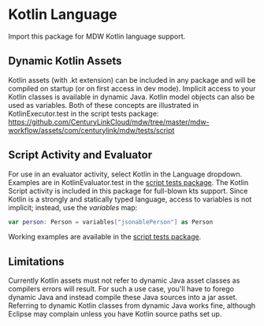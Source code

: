 # Kotlin Language
Import this package for MDW Kotlin language support. 

## Dynamic Kotlin Assets
Kotlin assets (with .kt extension) can be included in any package and will be compiled on startup (or 
on first access in dev mode).  Implicit access to your Kotlin classes is available in dynamic Java.
Kotlin model objects can also be used as variables.  Both of these concepts are illustrated in
KotlinExecutor.test in the script tests package:
https://github.com/CenturyLinkCloud/mdw/tree/master/mdw-workflow/assets/com/centurylink/mdw/tests/script

## Script Activity and Evaluator
For use in an evaluator activity, select Kotlin in the Language dropdown.  Examples are in KotlinEvaluator.test
in the [script tests package](https://github.com/CenturyLinkCloud/mdw/tree/master/mdw-workflow/assets/com/centurylink/mdw/tests/script).
The Kotlin Script activity is included in this package for full-blown kts support.  Since Kotlin is a strongly and statically typed
language, access to variables is not implicit; instead, use the *variables* map:
```kotlin
var person: Person = variables["jsonablePerson"] as Person
```
Working examples are available in the 
[script tests package](https://github.com/CenturyLinkCloud/mdw/tree/master/mdw-workflow/assets/com/centurylink/mdw/tests/script).

## Limitations
Currently Kotlin assets must not refer to dynamic Java asset classes as compilers errors will result.
For such a use case, you'll have to forego dynamic Java and instead compile these Java sources into a jar asset.
Referring to dynamic Kotlin classes from dynamic Java works fine, although Eclipse may complain unless you have Kotlin source paths set up. 